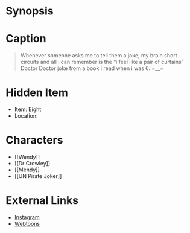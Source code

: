 # Synopsis


# Caption
> Whenever someone asks me to tell them a joke, my brain short circuits and all i can remember is the “i feel like a pair of curtains” Doctor Doctor joke from a book i read when i was 6. =__=

# Hidden Item
* Item: Eight
* Location: <spoiler></spoiler>

# Characters
* [[Wendy]]
* [[Dr Crowley]]
* [[Mendy]]
* [[UN Pirate Joker]]

# External Links
* [Instagram](https://www.instagram.com/p/CDSLoRMjUmZ/)
* [Webtoons](https://www.webtoons.com/en/challenge/twistwood-tales/47-curtains/viewer?title_no=344740&episode_no=51)